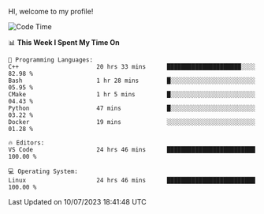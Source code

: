HI, welcome to my profile!
<!--START_SECTION:waka-->
![Code Time](http://img.shields.io/badge/Code%20Time-974%20hrs%2015%20mins-blue)

📊 **This Week I Spent My Time On** 

```text
💬 Programming Languages: 
C++                      20 hrs 33 mins      █████████████████████░░░░   82.98 % 
Bash                     1 hr 28 mins        █░░░░░░░░░░░░░░░░░░░░░░░░   05.95 % 
CMake                    1 hr 5 mins         █░░░░░░░░░░░░░░░░░░░░░░░░   04.43 % 
Python                   47 mins             █░░░░░░░░░░░░░░░░░░░░░░░░   03.22 % 
Docker                   19 mins             ░░░░░░░░░░░░░░░░░░░░░░░░░   01.28 % 

🔥 Editors: 
VS Code                  24 hrs 46 mins      █████████████████████████   100.00 % 

💻 Operating System: 
Linux                    24 hrs 46 mins      █████████████████████████   100.00 % 
```


 Last Updated on 10/07/2023 18:41:48 UTC
<!--END_SECTION:waka-->
